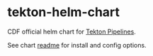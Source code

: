 # tekton-helm-chart

CDF official helm chart for [Tekton Pipelines](https://github.com/tektoncd/pipeline).

See chart [readme](charts/tekton/README.md) for install and config options.